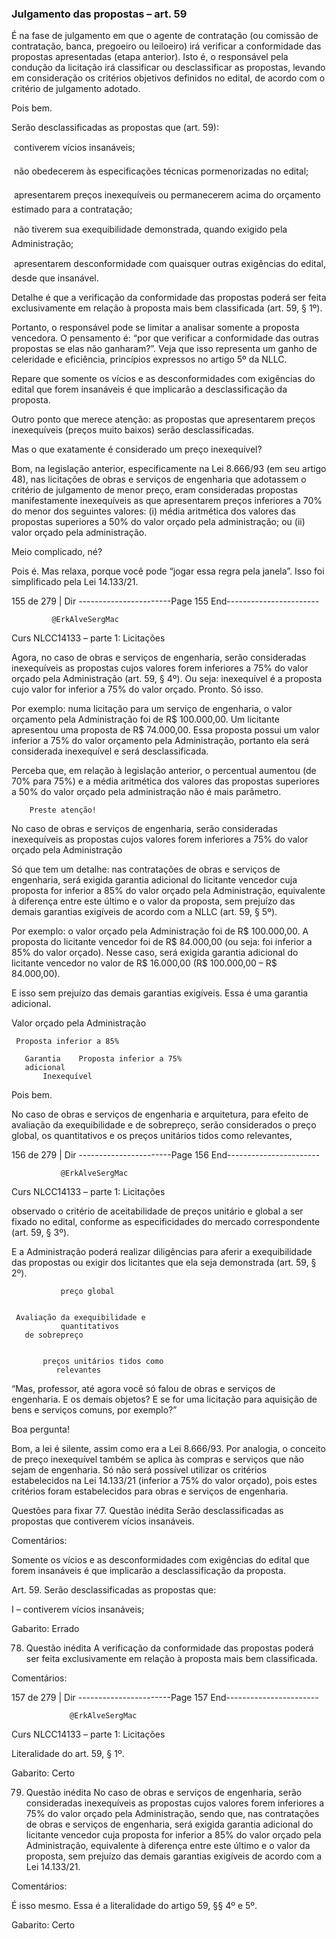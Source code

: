 ### Julgamento das propostas – art. 59
É na fase de julgamento em que o agente de contratação (ou comissão de contratação, banca, pregoeiro ou
leiloeiro) irá verificar a conformidade das propostas apresentadas (etapa anterior). Isto é, o responsável pela
condução da licitação irá classificar ou desclassificar as propostas, levando em consideração os critérios objetivos
definidos no edital, de acordo com o critério de julgamento adotado.

Pois bem.

Serão desclassificadas as propostas que (art. 59):

    contiverem vícios insanáveis;

    não obedecerem às especificações técnicas pormenorizadas no edital;

    apresentarem preços inexequíveis ou permanecerem acima do orçamento estimado para a contratação;

    não tiverem sua exequibilidade demonstrada, quando exigido pela Administração;

    apresentarem desconformidade com quaisquer outras exigências do edital, desde que insanável.

Detalhe é que a verificação da conformidade das propostas poderá ser feita exclusivamente em relação à proposta
mais bem classificada (art. 59, § 1º).

Portanto, o responsável pode se limitar a analisar somente a proposta vencedora. O pensamento é: “por que verificar a
conformidade das outras propostas se elas não ganharam?”. Veja que isso representa um ganho de celeridade e eficiência,
princípios expressos no artigo 5º da NLLC.

Repare que somente os vícios e as desconformidades com exigências do edital que forem insanáveis é que
implicarão a desclassificação da proposta.

Outro ponto que merece atenção: as propostas que apresentarem preços inexequíveis (preços muito baixos)
serão desclassificadas.

Mas o que exatamente é considerado um preço inexequível?

Bom, na legislação anterior, especificamente na Lei 8.666/93 (em seu artigo 48), nas licitações de obras e serviços
de engenharia que adotassem o critério de julgamento de menor preço, eram consideradas propostas
manifestamente inexequíveis as que apresentarem preços inferiores a 70% do menor dos seguintes valores:
(i) média aritmética dos valores das propostas superiores a 50% do valor orçado pela administração; ou (ii) valor
orçado pela administração.

Meio complicado, né?

Pois é. Mas relaxa, porque você pode “jogar essa regra pela janela”. Isso foi simplificado pela Lei 14.133/21.




 155 de 279 | Dir
-----------------------Page 155 End-----------------------

             @ErkAlveSergMac
 Curs            NLCC14133 – parte 1: Licitações


Agora, no caso de obras e serviços de engenharia, serão consideradas inexequíveis as propostas cujos valores
forem inferiores a 75% do valor orçado pela Administração (art. 59, § 4º). Ou seja: inexequível é a proposta cujo
valor for inferior a 75% do valor orçado. Pronto. Só isso.

Por exemplo: numa licitação para um serviço de engenharia, o valor orçamento pela Administração foi de R$ 100.000,00. Um
licitante apresentou uma proposta de R$ 74.000,00. Essa proposta possui um valor inferior a 75% do valor orçamento pela
Administração, portanto ela será considerada inexequível e será desclassificada.

Perceba que, em relação à legislação anterior, o percentual aumentou (de 70% para 75%) e a média aritmética dos
valores das propostas superiores a 50% do valor orçado pela administração não é mais parâmetro.


        Preste atenção!
No caso de obras e serviços de engenharia, serão consideradas inexequíveis as propostas cujos valores
      forem inferiores a 75% do valor orçado pela Administração

Só que tem um detalhe: nas contratações de obras e serviços de engenharia, será exigida garantia adicional do
licitante vencedor cuja proposta for inferior a 85% do valor orçado pela Administração, equivalente à diferença
entre este último e o valor da proposta, sem prejuízo das demais garantias exigíveis de acordo com a NLLC
(art. 59, § 5º).

Por exemplo: o valor orçado pela Administração foi de R$ 100.000,00. A proposta do licitante vencedor foi de R$ 84.000,00
(ou seja: foi inferior a 85% do valor orçado). Nesse caso, será exigida garantia adicional do licitante vencedor no valor de
R$ 16.000,00 (R$ 100.000,00 – R$ 84.000,00).

E isso sem prejuízo das demais garantias exigíveis. Essa é uma garantia adicional.



   Valor orçado pela Administração

     Proposta inferior a 85%

       Garantia    Proposta inferior a 75%
       adicional
           Inexequível


Pois bem.

No caso de obras e serviços de engenharia e arquitetura, para efeito de avaliação da exequibilidade e de
sobrepreço, serão considerados o preço global, os quantitativos e os preços unitários tidos como relevantes,




 156 de 279 | Dir
-----------------------Page 156 End-----------------------

               @ErkAlveSergMac
 Curs         NLCC14133 – parte 1: Licitações


observado o critério de aceitabilidade de preços unitário e global a ser fixado no edital, conforme as especificidades
do mercado correspondente (art. 59, § 3º).

E a Administração poderá realizar diligências para aferir a exequibilidade das propostas ou exigir dos licitantes
que ela seja demonstrada (art. 59, § 2º).


               preço global


     Avaliação da exequibilidade e
               quantitativos
       de sobrepreço


           preços unitários tidos como
              relevantes

“Mas, professor, até agora você só falou de obras e serviços de engenharia. E os demais objetos? E se for uma licitação
para aquisição de bens e serviços comuns, por exemplo?”

Boa pergunta!

Bom, a lei é silente, assim como era a Lei 8.666/93. Por analogia, o conceito de preço inexequível também se aplica
às compras e serviços que não sejam de engenharia. Só não será possível utilizar os critérios estabelecidos na Lei
14.133/21 (inferior a 75% do valor orçado), pois estes critérios foram estabelecidos para obras e serviços de
engenharia.


Questões para fixar
77. Questão inédita
Serão desclassificadas as propostas que contiverem vícios insanáveis.

Comentários:

Somente os vícios e as desconformidades com exigências do edital que forem insanáveis é que implicarão a
desclassificação da proposta.

Art. 59. Serão desclassificadas as propostas que:

I – contiverem vícios insanáveis;

Gabarito: Errado

78. Questão inédita
A verificação da conformidade das propostas poderá ser feita exclusivamente em relação à proposta mais bem
classificada.

Comentários:




 157 de 279 | Dir
-----------------------Page 157 End-----------------------

                 @ErkAlveSergMac
 Curs           NLCC14133 – parte 1: Licitações


Literalidade do art. 59, § 1º.

Gabarito: Certo

79. Questão inédita
No caso de obras e serviços de engenharia, serão consideradas inexequíveis as propostas cujos valores forem
inferiores a 75% do valor orçado pela Administração, sendo que, nas contratações de obras e serviços de
engenharia, será exigida garantia adicional do licitante vencedor cuja proposta for inferior a 85% do valor orçado
pela Administração, equivalente à diferença entre este último e o valor da proposta, sem prejuízo das demais
garantias exigíveis de acordo com a Lei 14.133/21.

Comentários:

É isso mesmo. Essa é a literalidade do artigo 59, §§ 4º e 5º.

Gabarito: Certo